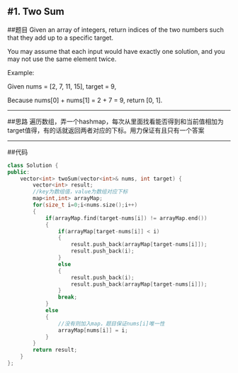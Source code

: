#1. Two Sum
------

##题目
Given an array of integers, return indices of the two numbers such that they add up to a specific target.

You may assume that each input would have exactly one solution, and you may not use the same element twice.

Example:

Given nums = [2, 7, 11, 15], target = 9,

Because nums[0] + nums[1] = 2 + 7 = 9,
return [0, 1].

------

##思路
遍历数组，弄一个hashmap，每次从里面找看能否得到和当前值相加为target值得，有的话就返回两者对应的下标。用力保证有且只有一个答案

------
##代码

```cpp
class Solution {
public:
    vector<int> twoSum(vector<int>& nums, int target) {
        vector<int> result;
        //key为数组值，value为数组对应下标
        map<int,int> arrayMap;
        for(size_t i=0;i<nums.size();i++)
        {
            if(arrayMap.find(target-nums[i]) != arrayMap.end())
            {
                if(arrayMap[target-nums[i]] < i)
                {
                    result.push_back(arrayMap[target-nums[i]]);
                    result.push_back(i);
                }
                else
                {
                    result.push_back(i);
                    result.push_back(arrayMap[target-nums[i]]);
                }
                break;
            }
            else
            {
                //没有则加入map，题目保证nums[i]唯一性
                arrayMap[nums[i]] = i;
            }
        }
        return result;
    }
};
```








